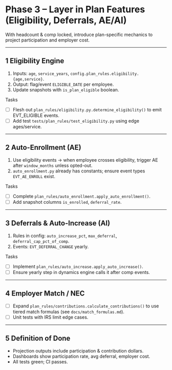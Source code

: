 # Phase 3 – Layer in Plan Features (Eligibility, Deferrals, AE/AI)

With headcount & comp locked, introduce plan-specific mechanics to project participation and employer cost.

---
## 1  Eligibility Engine
1.  Inputs: `age`, `service_years`, `config.plan_rules.eligibility.{age,service}`.
2.  Output: flag/event `ELIGIBLE_DATE` per employee.
3.  Update snapshots with `is_plan_eligible` boolean.

Tasks
- [ ] Flesh out `plan_rules/eligibility.py.determine_eligibility()` to emit EVT_ELIGIBLE events.
- [ ] Add test `tests/plan_rules/test_eligibility.py` using edge ages/service.

---
## 2  Auto-Enrollment (AE)
1. Use eligibility events → when employee crosses eligibility, trigger AE after `window_months` unless opted-out.
2. `auto_enrollment.py` already has constants; ensure event types `EVT_AE_ENROLL` exist.

Tasks
- [ ] Complete `plan_rules/auto_enrollment.apply_auto_enrollment()`.
- [ ] Add snapshot columns `is_enrolled`, `deferral_rate`.

---
## 3  Deferrals & Auto-Increase (AI)
1. Rules in config: `auto_increase_pct`, `max_deferral`, `deferral_cap_pct_of_comp`.
2. Events: `EVT_DEFERRAL_CHANGE` yearly.

Tasks
- [ ] Implement `plan_rules/auto_increase.apply_auto_increase()`.
- [ ] Ensure yearly step in dynamics engine calls it after comp events.

---
## 4  Employer Match / NEC
- [ ] Expand `plan_rules/contributions.calculate_contributions()` to use tiered match formulas (see `docs/match_formulas.md`).
- [ ] Unit tests with IRS limit edge cases.

---
## 5  Definition of Done
- Projection outputs include participation & contribution dollars.
- Dashboards show participation rate, avg deferral, employer cost.
- All tests green; CI passes.
